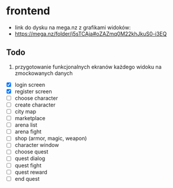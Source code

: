 # frontend
- link do dysku na mega.nz z grafikami widoków:
- https://mega.nz/folder/j5sTCAja#oZAZmq0M22khJkuS0-i3EQ
## Todo
1) przygotowanie funkcjonalnych ekranów każdego widoku na zmockowanych danych
- [x] login screen
- [x] register screen
- [ ] choose character
- [ ] create character
- [ ] city map
- [ ] marketplace
- [ ] arena list
- [ ] arena fight
- [ ] shop (armor, magic, weapon)
- [ ] character window
- [ ] choose quest
- [ ] quest dialog
- [ ] quest fight
- [ ] quest reward
- [ ] end quest
